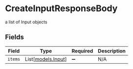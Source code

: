 # CreateInputResponseBody

a list of Input objects


## Fields

| Field                                    | Type                                     | Required                                 | Description                              |
| ---------------------------------------- | ---------------------------------------- | ---------------------------------------- | ---------------------------------------- |
| `items`                                  | List[[models.Input](../models/input.md)] | :heavy_minus_sign:                       | N/A                                      |
